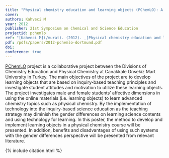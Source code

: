 ```yaml
---
title: "Physical chemistry education and learning objects (PChemLO): A technological implementation to foster inquiry-based learning and diminish gender differences at higher education"
cover:
authors: Kahveci M
year: 2012
publisher: 21st Symposium on Chemical and Science Education
projectid: pchemlo
ref: "[Kahveci M](/murat). (2012). _[Physical chemistry education and learning objects (PChemLO): A technological implementation to foster inquiry-based learning and diminish gender differences at higher education](/rwo)_. Paper presented at the 21st Symposium on Chemical and Science Education. [Poster]. TU Dortmund University, Dortmund, Germany. May 17-19, 2012."
pdf: /pdfs/papers/2012-pchemlo-dortmund.pdf
doi:
conference: true 
---
```

[PChemLO](/vzm) project is a collaborative project between the Divisions of Chemistry Education and Physical Chemistry at Canakkale Onsekiz Mart University in Turkey. The main objectives of the project are to develop learning objects that are based on inquiry-based teaching principles and investigate student attitudes and motivation to utilize these learning objects. The project investigates male and female students’ affective dimensions in using the online materials (i.e. learning objects) to learn advanced chemistry topics such as physical chemistry. By the implementation of technology into the inquiry-based science education as the teaching strategy may diminish the gender differences on learning science contents and using technology for learning. In this poster, the method to develop and implement learning objects in a physical chemistry course will be presented. In addition, benefits and disadvantages of using such systems with the gender differences perspective will be presented from relevant literature.

{% include citation.html %}